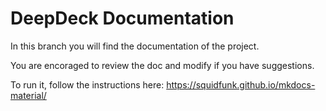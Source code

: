 # DeepDeck Documentation

In this branch you will find the documentation of the project.

You are encoraged to review the doc and modify if you have suggestions.

To run it, follow the instructions here:
https://squidfunk.github.io/mkdocs-material/


